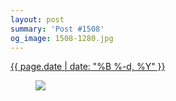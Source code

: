 ```yaml
---
layout: post
summary: 'Post #1508'
og_image: 1508-1280.jpg
---
```


<div class="post">
 <time>
  <a href="/1508">
   {{ page.date | date: "%B %-d, %Y" }}
  </a>
 </time>
 <a href="/1508">
  <figure data-taken="10/26/2021">
   <img sizes="(min-width: 700px) 50vw, calc(100vw - 2rem)" src="{{ site.assets_url }}/1508-640.jpg" srcset="{{ site.assets_url }}/1508-320.jpg 320w, {{ site.assets_url }}/1508-640.jpg 640w, {{ site.assets_url }}/1508-960.jpg 960w, {{ site.assets_url }}/1508-1280.jpg 1280w"/>
  </figure>
 </a>
</div>
